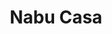 ---
facebook: https://facebook.com/NabuCasa
git: https://github.com/nabucasa
logohandle: nabucasa
sort: nabucasa
title: Nabu Casa
twitter: https://x.com/nabucasa
website: https://www.nabucasa.com/
---